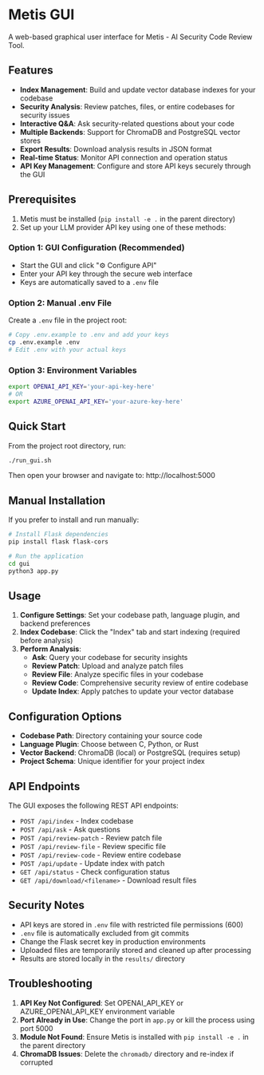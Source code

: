 # Metis GUI

A web-based graphical user interface for Metis - AI Security Code Review Tool.

## Features

- **Index Management**: Build and update vector database indexes for your codebase
- **Security Analysis**: Review patches, files, or entire codebases for security issues
- **Interactive Q&A**: Ask security-related questions about your code
- **Multiple Backends**: Support for ChromaDB and PostgreSQL vector stores
- **Export Results**: Download analysis results in JSON format
- **Real-time Status**: Monitor API connection and operation status
- **API Key Management**: Configure and store API keys securely through the GUI

## Prerequisites

1. Metis must be installed (`pip install -e .` in the parent directory)
2. Set up your LLM provider API key using one of these methods:

### Option 1: GUI Configuration (Recommended)
- Start the GUI and click "⚙️ Configure API" 
- Enter your API key through the secure web interface
- Keys are automatically saved to a `.env` file

### Option 2: Manual .env File
Create a `.env` file in the project root:
```bash
# Copy .env.example to .env and add your keys
cp .env.example .env
# Edit .env with your actual keys
```

### Option 3: Environment Variables
```bash
export OPENAI_API_KEY='your-api-key-here'
# OR
export AZURE_OPENAI_API_KEY='your-azure-key-here'
```

## Quick Start

From the project root directory, run:

```bash
./run_gui.sh
```

Then open your browser and navigate to: http://localhost:5000

## Manual Installation

If you prefer to install and run manually:

```bash
# Install Flask dependencies
pip install flask flask-cors

# Run the application
cd gui
python3 app.py
```

## Usage

1. **Configure Settings**: Set your codebase path, language plugin, and backend preferences
2. **Index Codebase**: Click the "Index" tab and start indexing (required before analysis)
3. **Perform Analysis**:
   - **Ask**: Query your codebase for security insights
   - **Review Patch**: Upload and analyze patch files
   - **Review File**: Analyze specific files in your codebase
   - **Review Code**: Comprehensive security review of entire codebase
   - **Update Index**: Apply patches to update your vector database

## Configuration Options

- **Codebase Path**: Directory containing your source code
- **Language Plugin**: Choose between C, Python, or Rust
- **Vector Backend**: ChromaDB (local) or PostgreSQL (requires setup)
- **Project Schema**: Unique identifier for your project index

## API Endpoints

The GUI exposes the following REST API endpoints:

- `POST /api/index` - Index codebase
- `POST /api/ask` - Ask questions
- `POST /api/review-patch` - Review patch file
- `POST /api/review-file` - Review specific file
- `POST /api/review-code` - Review entire codebase
- `POST /api/update` - Update index with patch
- `GET /api/status` - Check configuration status
- `GET /api/download/<filename>` - Download result files

## Security Notes

- API keys are stored in `.env` file with restricted file permissions (600)
- `.env` file is automatically excluded from git commits
- Change the Flask secret key in production environments
- Uploaded files are temporarily stored and cleaned up after processing
- Results are stored locally in the `results/` directory

## Troubleshooting

1. **API Key Not Configured**: Set OPENAI_API_KEY or AZURE_OPENAI_API_KEY environment variable
2. **Port Already in Use**: Change the port in `app.py` or kill the process using port 5000
3. **Module Not Found**: Ensure Metis is installed with `pip install -e .` in the parent directory
4. **ChromaDB Issues**: Delete the `chromadb/` directory and re-index if corrupted
